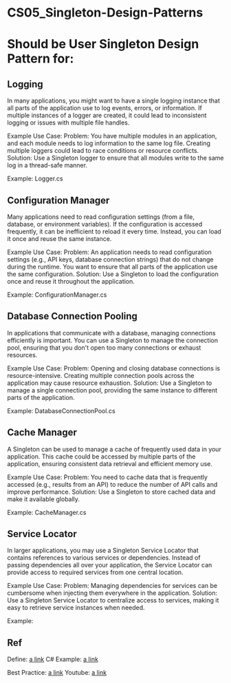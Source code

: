 # CS05_Singleton-Design-Patterns


# Should be User Singleton Design Pattern for:

## Logging
In many applications, you might want to have a single logging instance that all parts of the application use to log events, errors, or information. If multiple instances of a logger are created, it could lead to inconsistent logging or issues with multiple file handles.

Example Use Case:
Problem: You have multiple modules in an application, and each module needs to log information to the same log file. Creating multiple loggers could lead to race conditions or resource conflicts.
Solution: Use a Singleton logger to ensure that all modules write to the same log in a thread-safe manner.

Example: Logger.cs

## Configuration Manager

Many applications need to read configuration settings (from a file, database, or environment variables). If the configuration is accessed frequently, it can be inefficient to reload it every time. Instead, you can load it once and reuse the same instance.

Example Use Case:
Problem: An application needs to read configuration settings (e.g., API keys, database connection strings) that do not change during the runtime. You want to ensure that all parts of the application use the same configuration.
Solution: Use a Singleton to load the configuration once and reuse it throughout the application.

Example: ConfigurationManager.cs

## Database Connection Pooling
In applications that communicate with a database, managing connections efficiently is important. You can use a Singleton to manage the connection pool, ensuring that you don't open too many connections or exhaust resources.

Example Use Case:
Problem: Opening and closing database connections is resource-intensive. Creating multiple connection pools across the application may cause resource exhaustion.
Solution: Use a Singleton to manage a single connection pool, providing the same instance to different parts of the application.

Example: DatabaseConnectionPool.cs

## Cache Manager
A Singleton can be used to manage a cache of frequently used data in your application. This cache could be accessed by multiple parts of the application, ensuring consistent data retrieval and efficient memory use.

Example Use Case:
Problem: You need to cache data that is frequently accessed (e.g., results from an API) to reduce the number of API calls and improve performance.
Solution: Use a Singleton to store cached data and make it available globally.

Example: CacheManager.cs

## Service Locator
In larger applications, you may use a Singleton Service Locator that contains references to various services or dependencies. Instead of passing dependencies all over your application, the Service Locator can provide access to required services from one central location.

Example Use Case:
Problem: Managing dependencies for services can be cumbersome when injecting them everywhere in the application.
Solution: Use a Singleton Service Locator to centralize access to services, making it easy to retrieve service instances when needed.

Example: 




## Ref


Define: [a link](https://refactoring.guru/design-patterns/singleton)
C# Example: [a link](https://refactoring.guru/design-patterns/singleton/csharp/example#example-1)


Best Practice: [a link](https://medium.com/@ravipatel.it/understanding-the-singleton-design-pattern-in-c-fdb9ce04d795)
Youtube: [a link](https://www.youtube.com/watch?v=VTZ1TQR80Qc)